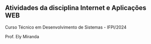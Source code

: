 ## Atividades da disciplina Internet e Aplicações WEB

Curso Técnico em Desenvolvimento de Sistemas - IFPI/2024

Prof. Ely Miranda